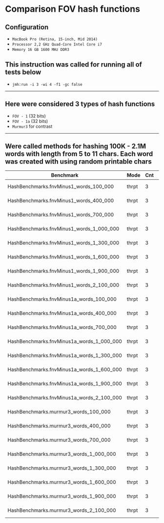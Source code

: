 # Comparison FOV hash functions

## Configuration
- `MacBook Pro (Retina, 15-inch, Mid 2014)`
- `Processor 2,2 GHz Quad-Core Intel Core i7`
- `Memory 16 GB 1600 MHz DDR3`

## This instruction was called for running all of tests below

- `jmh:run -i 3 -wi 4 -f1 -gc false`

---

## Here were considered 3 types of hash functions

- `FOV - 1` (32 bits)
- `FOV - 1a` (32 bits)
- `Murmur3` for contrast

---

## Were called methods for hashing 100K - 2.1M words with length from 5 to 11 chars. Each word was created with using random printable chars

| Benchmark | Mode | Cnt | Score | Error | Units |
--- | --- | --- | --- | --- | ---
HashBenchmarks.fnvMinus1_words_100_000 | thrpt | 3 | 116.859 | ±  7.821 | ops/s
HashBenchmarks.fnvMinus1_words_400_000 | thrpt | 3 | 22.781 | ± 31.751 | ops/s
HashBenchmarks.fnvMinus1_words_700_000 | thrpt | 3 | 12.091 | ±  8.342 | ops/s
HashBenchmarks.fnvMinus1_words_1_000_000 | thrpt | 3 | 8.678 | ±  0.953 | ops/s
HashBenchmarks.fnvMinus1_words_1_300_000 | thrpt | 3 | 8.517 | ±  0.615 | ops/s
HashBenchmarks.fnvMinus1_words_1_600_000 | thrpt | 3 | 6.597 | ±  0.268 | ops/s
HashBenchmarks.fnvMinus1_words_1_900_000 | thrpt | 3 | 4.997 | ± 13.451 | ops/s
HashBenchmarks.fnvMinus1_words_2_100_000 | thrpt | 3 | 3.936 | ±  2.315 | ops/s
HashBenchmarks.fnvMinus1a_words_100_000 | thrpt | 3 | 93.467 | ± 84.484 | ops/s
HashBenchmarks.fnvMinus1a_words_400_000 | thrpt | 3 | 28.066 | ±  2.498 | ops/s
HashBenchmarks.fnvMinus1a_words_700_000 | thrpt | 3 | 15.734 | ±  1.615 | ops/s
HashBenchmarks.fnvMinus1a_words_1_000_000 | thrpt | 3 | 10.905 | ±  0.416 | ops/s
HashBenchmarks.fnvMinus1a_words_1_300_000 | thrpt | 3 | 8.318 | ±  1.348 | ops/s
HashBenchmarks.fnvMinus1a_words_1_600_000 | thrpt | 3 | 6.729 | ±  1.563 | ops/s
HashBenchmarks.fnvMinus1a_words_1_900_000 | thrpt | 3 | 5.475 | ±  9.738 | ops/s
HashBenchmarks.fnvMinus1a_words_2_100_000 | thrpt | 3 | 5.227 | ±  0.642 | ops/s
HashBenchmarks.murmur3_words_100_000 | thrpt | 3 | 482.276 | ± 21.645 | ops/s
HashBenchmarks.murmur3_words_400_000 | thrpt | 3 | 70.653 | ± 59.031 | ops/s
HashBenchmarks.murmur3_words_700_000 | thrpt | 3 | 58.652 | ±  0.989 | ops/s
HashBenchmarks.murmur3_words_1_000_000 | thrpt | 3 | 38.093 | ±  0.643 | ops/s
HashBenchmarks.murmur3_words_1_300_000 | thrpt | 3 | 17.583 | ± 25.266 | ops/s
HashBenchmarks.murmur3_words_1_600_000 | thrpt | 3 | 17.226 | ±  9.790 | ops/s
HashBenchmarks.murmur3_words_1_900_000 | thrpt | 3 | 19.743 | ±  0.639 | ops/s
HashBenchmarks.murmur3_words_2_100_000 | thrpt | 3 | 14.430 | ± 18.133 | ops/s
